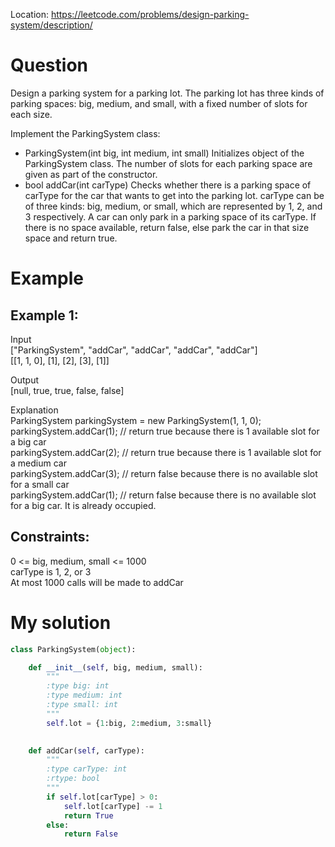 Location: https://leetcode.com/problems/design-parking-system/description/
# Question
Design a parking system for a parking lot. The parking lot has three kinds of parking spaces: big, medium, and small, with a fixed number of slots for each size.

Implement the ParkingSystem class:

- ParkingSystem(int big, int medium, int small) Initializes object of the ParkingSystem class. The number of slots for each parking space are given as part of the constructor.
- bool addCar(int carType) Checks whether there is a parking space of carType for the car that wants to get into the parking lot. carType can be of three kinds: big, medium, or small, which are represented by 1, 2, and 3 respectively. A car can only park in a parking space of its carType. If there is no space available, return false, else park the car in that size space and return true.

 
# Example

## Example 1:

Input\
["ParkingSystem", "addCar", "addCar", "addCar", "addCar"]\
[[1, 1, 0], [1], [2], [3], [1]]

Output\
[null, true, true, false, false]

Explanation\
ParkingSystem parkingSystem = new ParkingSystem(1, 1, 0);\
parkingSystem.addCar(1); // return true because there is 1 available slot for a big car\
parkingSystem.addCar(2); // return true because there is 1 available slot for a medium car\
parkingSystem.addCar(3); // return false because there is no available slot for a small car\
parkingSystem.addCar(1); // return false because there is no available slot for a big car. It is already occupied.

## Constraints:

0 <= big, medium, small <= 1000\
carType is 1, 2, or 3\
At most 1000 calls will be made to addCar
 

# My solution 
```python
class ParkingSystem(object):

    def __init__(self, big, medium, small):
        """
        :type big: int
        :type medium: int
        :type small: int
        """
        self.lot = {1:big, 2:medium, 3:small}
        

    def addCar(self, carType):
        """
        :type carType: int
        :rtype: bool
        """
        if self.lot[carType] > 0:
            self.lot[carType] -= 1
            return True
        else:
            return False
        
```
